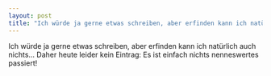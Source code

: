 ```yaml
---
layout: post
title: "Ich würde ja gerne etwas schreiben, aber erfinden kann ich natürlich auch nichts..."
---
```


Ich würde ja gerne etwas schreiben, aber erfinden kann ich natürlich auch nichts... Daher heute leider kein Eintrag: Es ist einfach nichts nenneswertes passiert!
